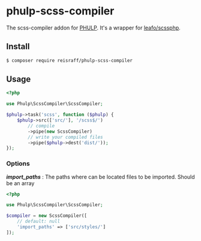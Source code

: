 # phulp-scss-compiler

The scss-compiler addon for [PHULP](https://github.com/reisraff/phulp). It's a wrapper for [leafo/scssphp](https://github.com/leafo/scssphp).

## Install

```bash
$ composer require reisraff/phulp-scss-compiler
```

## Usage

```php
<?php

use Phulp\ScssCompiler\ScssCompiler;

$phulp->task('scss', function ($phulp) {
    $phulp->src(['src/'], '/scss$/')
        // compile
        ->pipe(new ScssCompiler)
        // write your compiled files
        ->pipe($phulp->dest('dist/'));
});

```

### Options

***import_paths*** : The paths where can be located files to be imported. Should be an array

```php
<?php

use Phulp\ScssCompiler\ScssCompiler;

$compiler = new ScssCompiler([
    // default: null
    'import_paths' => ['src/styles/']
]);

```
